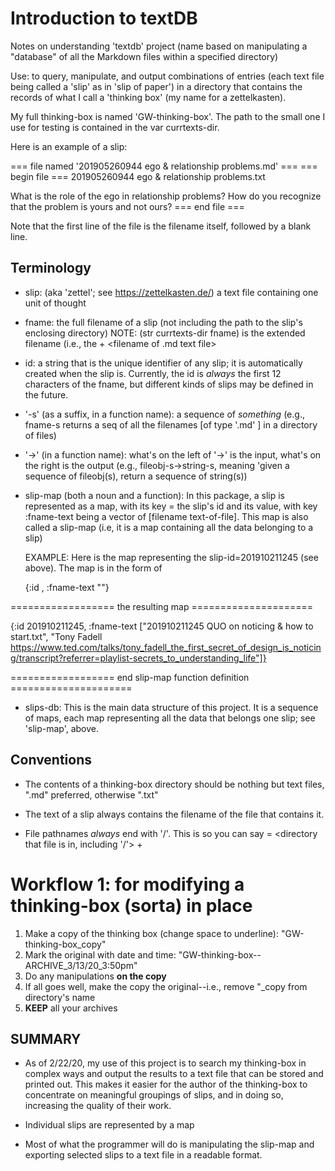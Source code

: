 # Introduction to textDB

Notes on understanding 'textdb' project (name based on manipulating a "database" of all the Markdown files within a specified directory)

Use: to query, manipulate, and output combinations of entries (each text file being called a 'slip' as in 'slip of paper') in a directory that contains the records of what I call a 'thinking box' (my name for a zettelkasten).

My full thinking-box is named 'GW-thinking-box'. The path to the small one I use for testing is contained in the var currtexts-dir.


Here is an example of a slip:

=== file named '201905260944 ego & relationship problems.md'  ===
=== begin file ===
201905260944 ego & relationship problems.txt

What is the role of the ego in relationship problems? How do you recognize that the problem is yours and not ours?
=== end file ===

Note that the first line of the file is the filename itself, followed by a blank line.


## Terminology

* slip: (aka 'zettel'; see https://zettelkasten.de/) a text file containing one unit of thought

* fname: the full filename of a slip (not including the path to the slip's enclosing directory)
  NOTE: (str currtexts-dir fname) is the extended filename (i.e., the <path to enclosing directory> + <filename of .md text file>
  
* id: a string that is the unique identifier of any slip; it
  is automatically created when the slip is. Currently, the id is *always*
  the first 12 characters of the fname, but different kinds of slips may be
  defined in the future.
  
* '-s' (as a suffix, in a function name): a sequence of
  *something* (e.g., fname-s returns a seq of all the filenames
  [of type '.md' ] in a directory of files)
  
* '->' (in a function name): what's on the left of '->' is the
  input, what's on the right is the output (e.g., fileobj-s->string-s,
  meaning 'given a sequence of fileobj(s), return a sequence of string(s))
  
* slip-map (both a noun and a function): In this package, a slip
  is represented as a map, with its key = the slip's id and
  its value, with key :fname-text being a vector of [filename 
  text-of-file]. This map is also called a slip-map 
  (i.e, it is a map containing all the data
  belonging to a slip)
  
  EXAMPLE: Here is the map representing the slip-id=201910211245 (see above). The map is in the form of
  
    {:id <string-value>,
    :fname-text "<string containing filename><string containing contents of the slip>"}
  
================== the resulting map =====================

  {:id 201910211245, :fname-text ["201910211245 QUO on noticing & how to start.txt", "Tony Fadell https://www.ted.com/talks/tony_fadell_the_first_secret_of_design_is_noticing/transcript?referrer=playlist-secrets_to_understanding_life"]}
  
================== end slip-map function definition =====================


* slips-db: This is the main data structure of this project. It is 
  a sequence of maps, each map representing all the data that belongs    one slip; see 'slip-map', above.
  

## Conventions

* The contents of a thinking-box directory should be nothing but text files, ".md" preferred, otherwise ".txt"

* The text of a slip always contains the filename of the file that contains it.

* File pathnames *always* end with '/'. This is so you can say
     <filename with fullp path> = <directory that file is in, including '/'> + <filename>


# Workflow 1: for modifying a thinking-box (sorta) in place

1. Make a copy of the thinking box (change space to underline): "GW-thinking-box_copy"
2. Mark the original with date and time: "GW-thinking-box--ARCHIVE_3/13/20_3:50pm"
3. Do any manipulations **on the copy**
4. If all goes well, make the copy the original--i.e., remove "_copy from directory's name
5. **KEEP** all your archives


## SUMMARY ##

* As of 2/22/20, my use of this project is to search my thinking-box in complex ways and output the results to a text file that can be stored and printed out. This makes it easier for the author of the thinking-box to concentrate on meaningful groupings of slips, and in doing so, increasing the quality of their work.

* Individual slips are represented by a map

* Most of what the programmer will do is manipulating the slip-map and exporting selected slips to a text file in a readable format.